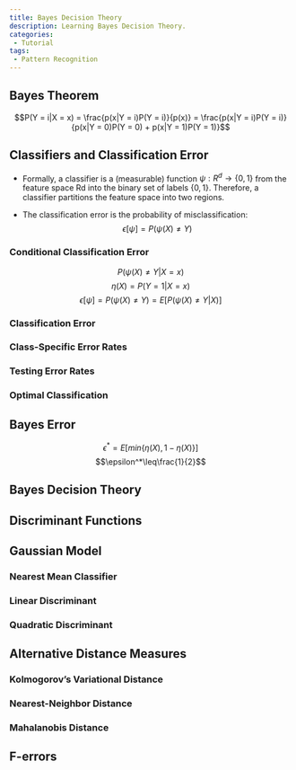 ```yaml
---
title: Bayes Decision Theory
description: Learning Bayes Decision Theory.
categories:
 - Tutorial
tags:
 - Pattern Recognition
---
```



## Bayes Theorem
$$P(Y = i|X = x) = \frac{p(x|Y = i)P(Y = i)}{p(x)} = \frac{p(x|Y = i)P(Y = i)}{p(x|Y = 0)P(Y = 0) + p(x|Y = 1)P(Y = 1)}$$

## Classifiers and Classification Error
- Formally, a classifier is a (measurable) function $\psi:R^d\to\lbrace0, 1\rbrace$ from the feature space Rd into the binary set of labels $\lbrace0, 1\rbrace$. Therefore, a classifier partitions the feature space into two regions.

- The classification error is the probability of misclassification:
$$\epsilon[\psi] = P(\psi(X) \neq Y)$$

### Conditional Classification Error
$$P(\psi(X) \neq Y|X = x)$$
$$\eta(X) = P(Y = 1|X = x)$$
$$\epsilon[\psi] = P(\psi(X) \neq Y) = E[P(\psi(X) \neq Y|X)]$$
### Classification Error
### Class-Specific Error Rates
### Testing Error Rates
### Optimal Classification

## Bayes Error
$$\epsilon^* = E[min\lbrace\eta(X), 1 - \eta(X)\rbrace]$$
$$\epsilon^*\leq\frac{1}{2}$$

## Bayes Decision Theory

## Discriminant Functions

## Gaussian Model
### Nearest Mean Classifier
### Linear Discriminant
### Quadratic Discriminant

## Alternative Distance Measures
### Kolmogorov’s Variational Distance
### Nearest-Neighbor Distance
### Mahalanobis Distance

## F-errors
